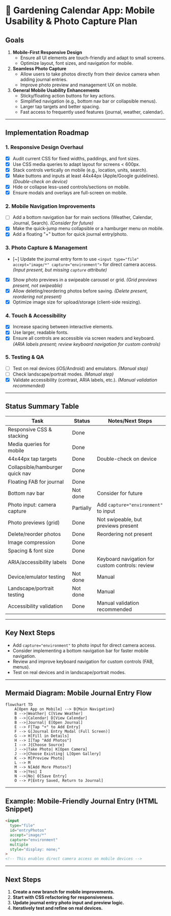# 📱 Gardening Calendar App: Mobile Usability & Photo Capture Plan

## Goals

1. **Mobile-First Responsive Design**
   - Ensure all UI elements are touch-friendly and adapt to small screens.
   - Optimize layout, font sizes, and navigation for mobile.
2. **Seamless Photo Capture**
   - Allow users to take photos directly from their device camera when adding journal entries.
   - Improve photo preview and management UX on mobile.
3. **General Mobile Usability Enhancements**
   - Sticky/floating action buttons for key actions.
   - Simplified navigation (e.g., bottom nav bar or collapsible menus).
   - Larger tap targets and better spacing.
   - Fast access to frequently used features (journal, weather, calendar).

---

## Implementation Roadmap

### 1. Responsive Design Overhaul

- [x] Audit current CSS for fixed widths, paddings, and font sizes.
- [x] Use CSS media queries to adapt layout for screens < 600px.
- [x] Stack controls vertically on mobile (e.g., location, units, search).
- [x] Make buttons and inputs at least 44x44px (Apple/Google guidelines). _(Double-check on device)_
- [x] Hide or collapse less-used controls/sections on mobile.
- [x] Ensure modals and overlays are full-screen on mobile.

### 2. Mobile Navigation Improvements

- [ ] Add a bottom navigation bar for main sections (Weather, Calendar, Journal, Search). _(Consider for future)_
- [x] Make the quick-jump menu collapsible or a hamburger menu on mobile.
- [x] Add a floating "+" button for quick journal entry/photo.

### 3. Photo Capture & Management

- [~] Update the journal entry form to use `<input type="file" accept="image/*" capture="environment">` for direct camera access. _(Input present, but missing `capture` attribute)_
- [x] Show photo previews in a swipeable carousel or grid. _(Grid previews present, not swipeable)_
- [x] Allow deleting/reordering photos before saving. _(Delete present, reordering not present)_
- [x] Optimize image size for upload/storage (client-side resizing).

### 4. Touch & Accessibility

- [x] Increase spacing between interactive elements.
- [x] Use larger, readable fonts.
- [x] Ensure all controls are accessible via screen readers and keyboard. _(ARIA labels present; review keyboard navigation for custom controls)_

### 5. Testing & QA

- [ ] Test on real devices (iOS/Android) and emulators. _(Manual step)_
- [ ] Check landscape/portrait modes. _(Manual step)_
- [x] Validate accessibility (contrast, ARIA labels, etc.). _(Manual validation recommended)_

---

## Status Summary Table

| Task                                                      | Status         | Notes/Next Steps                                  |
|-----------------------------------------------------------|---------------|---------------------------------------------------|
| Responsive CSS & stacking                                 | Done          |                                                   |
| Media queries for mobile                                  | Done          |                                                   |
| 44x44px tap targets                                       | Done          | Double-check on device                            |
| Collapsible/hamburger quick nav                           | Done          |                                                   |
| Floating FAB for journal                                  | Done          |                                                   |
| Bottom nav bar                                            | Not done      | Consider for future                               |
| Photo input: camera capture                               | Partially     | Add `capture="environment"` to input            |
| Photo previews (grid)                                     | Done          | Not swipeable, but previews present               |
| Delete/reorder photos                                     | Done          | Reordering not present                            |
| Image compression                                         | Done          |                                                   |
| Spacing & font size                                       | Done          |                                                   |
| ARIA/accessibility labels                                 | Done          | Keyboard navigation for custom controls: review    |
| Device/emulator testing                                   | Not done      | Manual                                            |
| Landscape/portrait testing                                | Not done      | Manual                                            |
| Accessibility validation                                  | Done          | Manual validation recommended                     |

---

## Key Next Steps
- Add `capture="environment"` to photo input for direct camera access.
- Consider implementing a bottom navigation bar for faster mobile navigation.
- Review and improve keyboard navigation for custom controls (FAB, menus).
- Test on real devices and in landscape/portrait modes.

---

## Mermaid Diagram: Mobile Journal Entry Flow

```mermaid
flowchart TD
    A[Open App on Mobile] --> B{Main Navigation}
    B -->|Weather| C[View Weather]
    B -->|Calendar| D[View Calendar]
    B -->|Journal| E[Open Journal]
    E --> F[Tap "+" to Add Entry]
    F --> G[Journal Entry Modal (Full Screen)]
    G --> H[Fill in Details]
    H --> I[Tap "Add Photos"]
    I --> J{Choose Source}
    J -->|Take Photo| K[Open Camera]
    J -->|Choose Existing| L[Open Gallery]
    K --> M[Preview Photo]
    L --> M
    M --> N[Add More Photos?]
    N -->|Yes| I
    N -->|No| O[Save Entry]
    O --> P[Entry Saved, Return to Journal]
```

---

## Example: Mobile-Friendly Journal Entry (HTML Snippet)

```html
<input
  type="file"
  id="entryPhotos"
  accept="image/*"
  capture="environment"
  multiple
  style="display: none;"
>
<!-- This enables direct camera access on mobile devices -->
```

---

## Next Steps

1. **Create a new branch for mobile improvements.**
2. **Start with CSS refactoring for responsiveness.**
3. **Update journal entry photo input and preview logic.**
4. **Iteratively test and refine on real devices.** 